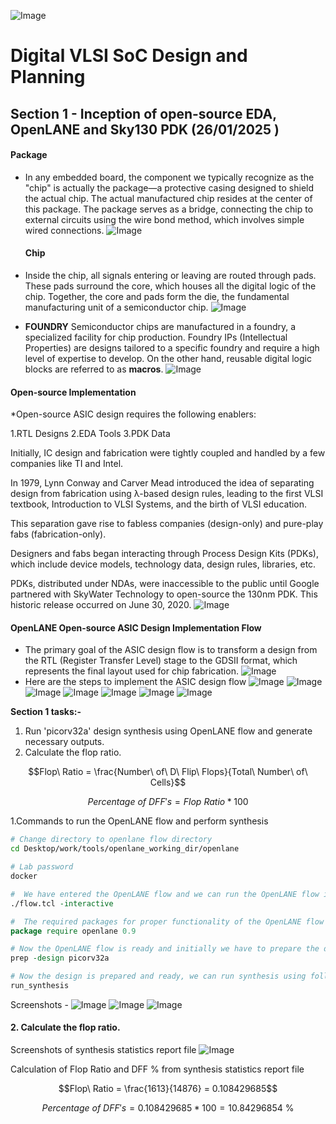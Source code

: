 
<!---
![Digital_VLSI_SoC_Design_ _Planning_(RTL2GDSII_Flow)1](https://github.com/sar123-del/soc-design-and-planning-nasscom-vsd/assets/63997454/92eb860b-7a88-4c6f-8143-ad3e09fd9c5b)
![Digital_VLSI_SoC_Design_ _Planning_(RTL2GDSII_Flow) (1)1](https://github.com/sar123-del/soc-design-and-planning-nasscom-vsd/assets/63997454/4285c5e4-d5df-43e4-b460-ead45ff67f9b)
-->
![Image](https://github.com/user-attachments/assets/8d6a6a03-c821-4f18-9ed0-b326b01e6fb5)
# Digital VLSI SoC Design and Planning
## Section 1 - Inception of open-source EDA, OpenLANE and Sky130 PDK (26/01/2025 )



#### Package

* In any embedded board, the component we typically recognize as the "chip" is actually the package—a protective casing designed to shield the actual chip. The actual manufactured chip resides at the center of this package. The package serves as a bridge, connecting the chip to external circuits using the wire bond method, which involves simple wired connections.
  ![Image](https://github.com/user-attachments/assets/cbae27d0-03ab-4f2e-a779-126775787b1f)
  #### Chip

 * Inside the chip, all signals entering or leaving are routed through pads. These pads surround the core, which houses all the digital logic of the chip. Together, the core    and pads form the die, the fundamental manufacturing unit of a semiconductor chip.
 ![Image](https://github.com/user-attachments/assets/61ba8d2a-273b-4d04-9d6c-b4a5232efa2b)

* **FOUNDRY**
Semiconductor chips are manufactured in a foundry, a specialized facility for chip production. Foundry IPs (Intellectual Properties) are designs tailored to a specific foundry and require a high level of expertise to develop. On the other hand, reusable digital logic blocks are referred to as **macros**.
![Image](https://github.com/user-attachments/assets/2a8cc585-254e-49fb-ad5b-3622df2cfaf0)
#### Open-source Implementation

*Open-source ASIC design requires the following enablers:

1.RTL Designs
2.EDA Tools
3.PDK Data

Initially, IC design and fabrication were tightly coupled and handled by a few companies like TI and Intel.

In 1979, Lynn Conway and Carver Mead introduced the idea of separating design from fabrication using λ-based design rules, leading to the first VLSI textbook, Introduction to VLSI Systems, and the birth of VLSI education.

This separation gave rise to fabless companies (design-only) and pure-play fabs (fabrication-only).

Designers and fabs began interacting through Process Design Kits (PDKs), which include device models, technology data, design rules, libraries, etc.

PDKs, distributed under NDAs, were inaccessible to the public until Google partnered with SkyWater Technology to open-source the 130nm PDK. This historic release occurred on June 30, 2020.
![Image](https://github.com/user-attachments/assets/6f6f7878-f877-4998-bb46-66d053f281e1)
#### OpenLANE Open-source ASIC Design Implementation Flow
* The primary goal of the ASIC design flow is to transform a design from the RTL (Register Transfer Level) stage to the GDSII format, which represents the final layout used for chip fabrication.
  ![Image](https://github.com/user-attachments/assets/52c8f912-dbc6-41d3-915a-67d3cde7b70d)
* Here are the steps to implement the ASIC design flow
![Image](https://github.com/user-attachments/assets/ac686517-a427-467d-bc87-13947b63ccb4)
![Image](https://github.com/user-attachments/assets/420c5ae1-6ed0-4fae-b700-bfabf4689152)
![Image](https://github.com/user-attachments/assets/74148927-20d1-4249-b84d-ef8648fff034)
![Image](https://github.com/user-attachments/assets/39cbf524-ded3-4469-a7d9-ad4d8f77e5e9)
![Image](https://github.com/user-attachments/assets/65df2ceb-61e6-41fc-8b74-0fa0833a4154)
![Image](https://github.com/user-attachments/assets/c6b58f52-cb09-426f-8368-c02928824f47)
![Image](https://github.com/user-attachments/assets/efa25de1-165b-42d9-aede-03a077fe2b59)

**Section 1 tasks:-** 
1. Run 'picorv32a' design synthesis using OpenLANE flow and generate necessary outputs.
2. Calculate the flop ratio.

```math
Flop\ Ratio = \frac{Number\ of\ D\ Flip\ Flops}{Total\ Number\ of\ Cells}
```
```math
Percentage\ of\ DFF's = Flop\ Ratio * 100
```

1.Commands to run the OpenLANE flow and perform synthesis

```bash
# Change directory to openlane flow directory
cd Desktop/work/tools/openlane_working_dir/openlane

# Lab password
docker
```
```tcl
#  We have entered the OpenLANE flow and we can run the OpenLANE flow in the Interactive mode using the following command
./flow.tcl -interactive

#  The required packages for proper functionality of the OpenLANE flow
package require openlane 0.9

# Now the OpenLANE flow is ready and initially we have to prepare the design creating some necessary files and directories for running a specific design 'picorv32a'
prep -design picorv32a

# Now the design is prepared and ready, we can run synthesis using following command
run_synthesis
```

Screenshots -
![Image](https://github.com/user-attachments/assets/2690e2b0-8ac6-49a7-a2de-69f55cccf866)
![Image](https://github.com/user-attachments/assets/ac32a9f6-edb5-4e37-a99d-433d27f731dd)
![Image](https://github.com/user-attachments/assets/71a2472b-68ff-470a-a548-441308b96a7b)
#### 2. Calculate the flop ratio.

Screenshots of synthesis statistics report file
![Image](https://github.com/user-attachments/assets/1bc70eb3-60ee-49d4-9608-591d547080bb)

Calculation of Flop Ratio and DFF % from synthesis statistics report file

```math
Flop\ Ratio = \frac{1613}{14876} = 0.108429685
```
```math
Percentage\ of\ DFF's = 0.108429685 * 100 = 10.84296854\ \%
```



